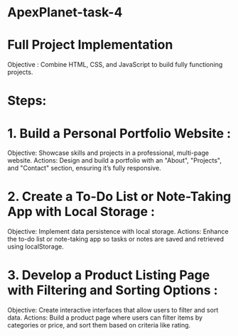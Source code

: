 # ApexPlanet-task-4
# Full Project Implementation
Objective : Combine HTML, CSS, and JavaScript to build fully functioning projects.
# Steps:
# 1. Build a Personal Portfolio Website :
Objective: Showcase skills and projects in a professional, multi-page website. 
Actions: Design and build a portfolio with an "About", "Projects", and "Contact" section, ensuring it’s fully responsive.
# 2. Create a To-Do List or Note-Taking App with Local Storage :
Objective: Implement data persistence with local storage. 
Actions: Enhance the to-do list or note-taking app so tasks or notes are saved and retrieved using localStorage.
# 3. Develop a Product Listing Page with Filtering and Sorting Options :
Objective: Create interactive interfaces that allow users to filter and sort data. 
Actions: Build a product page where users can filter items by categories or price, and sort them based on criteria like rating.
